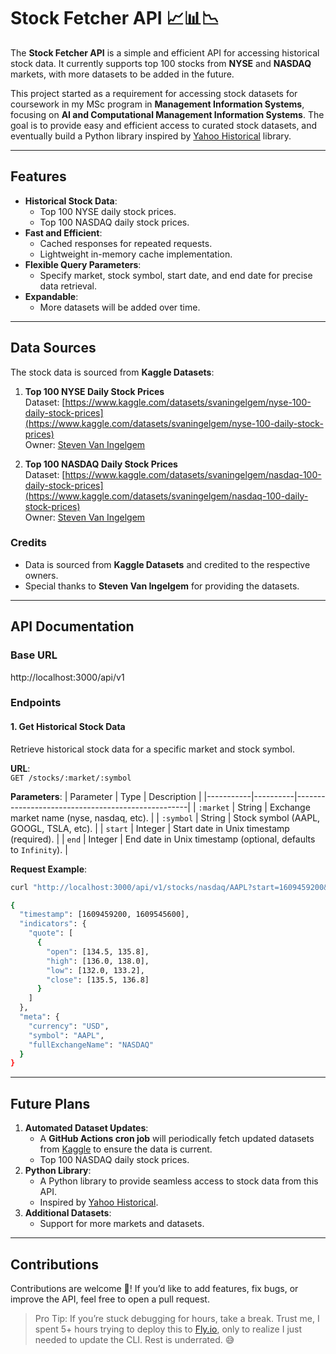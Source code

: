 # Stock Fetcher API 📈📊📉

The **Stock Fetcher API** is a simple and efficient API for accessing historical stock data. It currently supports top 100 stocks from **NYSE** and **NASDAQ** markets, with more datasets to be added in the future.

This project started as a requirement for accessing stock datasets for coursework in my MSc program in **Management Information Systems**, focusing on **AI and Computational Management Information Systems**. The goal is to provide easy and efficient access to curated stock datasets, and eventually build a Python library inspired by [Yahoo Historical](https://github.com/AndrewRPorter/yahoo-historical) library.

---

## Features
- **Historical Stock Data**:
  - Top 100 NYSE daily stock prices.
  - Top 100 NASDAQ daily stock prices.
- **Fast and Efficient**:
  - Cached responses for repeated requests.
  - Lightweight in-memory cache implementation.
- **Flexible Query Parameters**:
  - Specify market, stock symbol, start date, and end date for precise data retrieval.
- **Expandable**:
  - More datasets will be added over time.

---

## Data Sources

The stock data is sourced from **Kaggle Datasets**:

1. **Top 100 NYSE Daily Stock Prices**  
   Dataset: [https://www.kaggle.com/datasets/svaningelgem/nyse-100-daily-stock-prices](https://www.kaggle.com/datasets/svaningelgem/nyse-100-daily-stock-prices)  
   Owner: [Steven Van Ingelgem](https://www.kaggle.com/svaningelgem)

2. **Top 100 NASDAQ Daily Stock Prices**  
   Dataset: [https://www.kaggle.com/datasets/svaningelgem/nasdaq-100-daily-stock-prices](https://www.kaggle.com/datasets/svaningelgem/nasdaq-100-daily-stock-prices)  
   Owner: [Steven Van Ingelgem](https://www.kaggle.com/svaningelgem)

### Credits
- Data is sourced from **Kaggle Datasets** and credited to the respective owners.
- Special thanks to **Steven Van Ingelgem** for providing the datasets.

---

## API Documentation

### Base URL
http://localhost:3000/api/v1


### Endpoints

#### **1. Get Historical Stock Data**
Retrieve historical stock data for a specific market and stock symbol.

**URL**:  
`GET /stocks/:market/:symbol`

**Parameters**:
| Parameter | Type     | Description                                       |
|-----------|----------|---------------------------------------------------|
| `:market` | String   | Exchange market name (nyse, nasdaq, etc).         |
| `:symbol` | String   | Stock symbol (AAPL, GOOGL, TSLA, etc).            |
| `start`   | Integer  | Start date in Unix timestamp (required).          |
| `end`     | Integer  | End date in Unix timestamp (optional, defaults to `Infinity`). |

**Request Example**:
```bash
curl "http://localhost:3000/api/v1/stocks/nasdaq/AAPL?start=1609459200&end=1612137600"

{
  "timestamp": [1609459200, 1609545600],
  "indicators": {
    "quote": [
      {
        "open": [134.5, 135.8],
        "high": [136.0, 138.0],
        "low": [132.0, 133.2],
        "close": [135.5, 136.8]
      }
    ]
  },
  "meta": {
    "currency": "USD",
    "symbol": "AAPL",
    "fullExchangeName": "NASDAQ"
  }
}
```

---

## Future Plans
1. **Automated Dataset Updates**:
    - A **GitHub Actions cron job** will periodically fetch updated datasets from [Kaggle](https://www.kaggle.com/docs/api) to ensure the data is current.
    - Top 100 NASDAQ daily stock prices.
2. **Python Library**:
    - A Python library to provide seamless access to stock data from this API.
    - Inspired by [Yahoo Historical](https://github.com/AndrewRPorter/yahoo-historical).
3. **Additional Datasets**:
    - Support for more markets and datasets.

---

## Contributions
Contributions are welcome 🤗! If you’d like to add features, fix bugs, or improve the API, feel free to open a pull request.
> Pro Tip: If you’re stuck debugging for hours, take a break. Trust me, I spent 5+ hours trying to deploy this to [Fly.io](https://fly.io/), only to realize I just needed to update the CLI. Rest is underrated. 😅